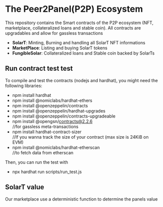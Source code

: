 # The Peer2Panel(P2P) Ecosystem
This repository contains the Smart contracts of the P2P ecosystem (NFT, marketplace, collateralized loans and stable coin).
All contracts are upgradables and allow for gassless transactions

- **SolarT**: Minting, Burning and handling all SolarT NFT informations
- **MarketPlace**: Listing and buying SolarT tokens
- **FungibleSolar**: Collateralized loans and Stable coin backed by SolarTs

## Run contract test test
To compile and test the contracts (nodejs and hardhat), you might need the following libraries:
- npm install hardhat
- npm install @nomiclabs/hardhat-ethers
- npm install @openzeppelin/contracts
- npm install @openzeppelin/hardhat-upgrades        
- npm install @openzeppelin/contracts-upgradeable   
- npm install @opengsn/contracts@2.2.6              
//for gassless meta-transactions
- npm install hardhat-contract-sizer                
//If you wanna track the size of your contract (max size is 24KiB on EVM)
- npm install @nomiclabs/hardhat-etherscan          
//to fetch data from etherscan

Then, you can run the test with
- npx hardhat run scripts/run_test.js

## SolarT value
Our marketplace use a deterministic function to determine the panels value

